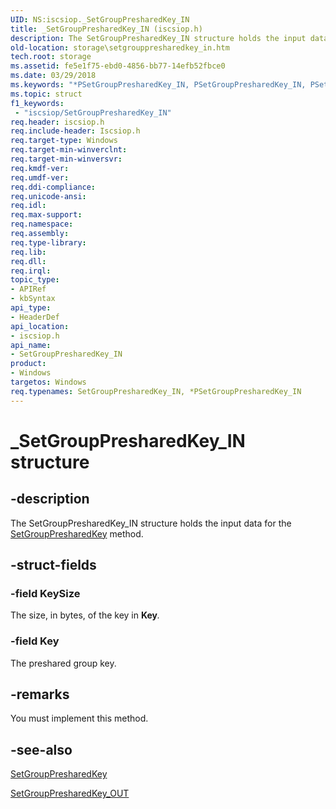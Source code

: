 ```yaml
---
UID: NS:iscsiop._SetGroupPresharedKey_IN
title: _SetGroupPresharedKey_IN (iscsiop.h)
description: The SetGroupPresharedKey_IN structure holds the input data for the SetGroupPresharedKey method.
old-location: storage\setgrouppresharedkey_in.htm
tech.root: storage
ms.assetid: fe5e1f75-ebd0-4856-bb77-14efb52fbce0
ms.date: 03/29/2018
ms.keywords: "*PSetGroupPresharedKey_IN, PSetGroupPresharedKey_IN, PSetGroupPresharedKey_IN structure pointer [Storage Devices], SetGroupPresharedKey_IN, SetGroupPresharedKey_IN structure [Storage Devices], _SetGroupPresharedKey_IN, iscsiop/PSetGroupPresharedKey_IN, iscsiop/SetGroupPresharedKey_IN, storage.setgrouppresharedkey_in, structs-iSCSI_0109dfff-f30e-4f15-ab25-4a290b2fc2f4.xml"
ms.topic: struct
f1_keywords:
 - "iscsiop/SetGroupPresharedKey_IN"
req.header: iscsiop.h
req.include-header: Iscsiop.h
req.target-type: Windows
req.target-min-winverclnt: 
req.target-min-winversvr: 
req.kmdf-ver: 
req.umdf-ver: 
req.ddi-compliance: 
req.unicode-ansi: 
req.idl: 
req.max-support: 
req.namespace: 
req.assembly: 
req.type-library: 
req.lib: 
req.dll: 
req.irql: 
topic_type:
- APIRef
- kbSyntax
api_type:
- HeaderDef
api_location:
- iscsiop.h
api_name:
- SetGroupPresharedKey_IN
product:
- Windows
targetos: Windows
req.typenames: SetGroupPresharedKey_IN, *PSetGroupPresharedKey_IN
---
```


# _SetGroupPresharedKey_IN structure


## -description


The SetGroupPresharedKey_IN structure holds the input data for the <a href="https://docs.microsoft.com/windows-hardware/drivers/storage/setgrouppresharedkey">SetGroupPresharedKey</a> method.


## -struct-fields




### -field KeySize

The size, in bytes, of the key in <b>Key</b><i>.</i>


### -field Key

The preshared group key<i>.</i>


## -remarks



You must implement this method.




## -see-also




<a href="https://docs.microsoft.com/windows-hardware/drivers/storage/setgrouppresharedkey">SetGroupPresharedKey</a>



<a href="https://docs.microsoft.com/windows-hardware/drivers/ddi/iscsiop/ns-iscsiop-_setgrouppresharedkey_out">SetGroupPresharedKey_OUT</a>
 

 

